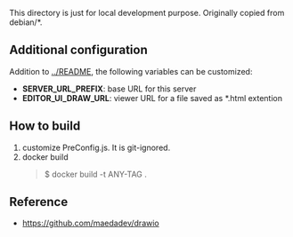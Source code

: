 This directory is just for local development purpose.
Originally copied from debian/*.

## Additional configuration

Addition to [../README](../README.md), the following variables can be
customized:

* **SERVER_URL_PREFIX**:  base URL for this server
* **EDITOR_UI_DRAW_URL**: viewer URL for a file saved as *.html extention

## How to build

1. customize PreConfig.js.  It is git-ignored.
2. docker build
      > $ docker build -t ANY-TAG .

## Reference

* <https://github.com/maedadev/drawio>

